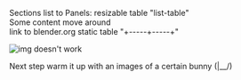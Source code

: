 Sections list to Panels: resizable table "list-table"  
Some content move around  
link to blender.org static table "+-----+-----+"
  
![img doesn't work](/images/home_panel_full.png "home panel")  
  
Next step warm it up with an images of a certain bunny (|__/)
